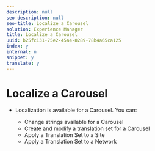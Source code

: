 ```yaml
---
description: null
seo-description: null
seo-title: Localize a Carousel
solution: Experience Manager
title: Localize a Carousel
uuid: b25fc131-75e2-45a4-8289-78b4a65ca125
index: y
internal: n
snippet: y
translate: y
---
```


# Localize a Carousel

* Localization is available for a Carousel. You can:

    * Change strings available for a Carousel
    * Create and modify a translation set for a Carousel
    * Apply a Translation Set to a Site
    * Apply a Translation Set to a Network


